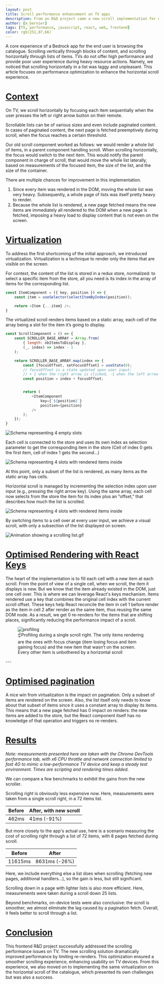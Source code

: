 ```yaml
---
layout: post
title: Scroll performance enhancement on TV apps 
description: From an R&D project came a new scroll implementation for our TV apps, with better performance and experience. 
author: [m_bernier]
tags: [TV, performance, javascript, react, web, frontend]
color: rgb(251,87,66)
---
```


A core experience of a Bedrock app for the end user is browsing the catalogue. Scrolling vertically through blocks of content, and scrolling horizontally through lists of items. TVs do not offer high performance and provide poor user experience during heavy resource actions. Namely, we noticed that scrolling horizontally in a list was laggy and unpleasant. This article focuses on performance optimization to enhance the horizontal scroll experience.

# [Context](#context)
On TV, we scroll horizontally by focusing each item sequentially when the user presses the left or right arrow button on their remote.

Scrollable lists can be of various sizes and even include paginated content. In cases of paginated content, the next page is fetched preemptively during scroll, when the focus reaches a certain threshold.

Our old scroll component worked as follows: we would render a whole list of items, in a parent component handling scroll. When scrolling horizontally, the focus would switch to the next item. This would notify the parent component in charge of scroll, that would move the whole list laterally, based on measurements of the focused item, the size of the list, and the size of the container.

There are multiple chances for improvement in this implementation.

1. Since every item was rendered in the DOM, moving the whole list was very heavy. Subsequently, a whole page of lists was itself pretty heavy to render.
2. Because the whole list is rendered, a new page fetched means the new items are immediately all rendered to the DOM when a new page is fetched, imposing a heavy load to display content that is not even on the screen.

# [Virtualization](#virtualization)
To address the first shortcoming of the initial approach, we introduced virtualization. Virtualization is a technique to render only the items that are visible on the screen.

For context, the content of the list is stored in a redux store, normalized: to select a specific item from the store, all you need is its index in the array of items for the corresponding list.

```javascript
const ItemComponent = ({ key, position }) => {
    const item = useSelector(selectItemByIndex(position));

    return <Item {...item} />;
}
```
The virtualized scroll renders items based on a static array, each cell of the array being a slot for the item it’s going to display.
```javascript
const ScrollComponent = () => {
    const SCROLLER_BASE_ARRAY = Array.from(
        { length: nbItemsToDisplay },
        (_, index) => index - 1
    );

    return SCROLLER_BASE_ARRAY.map(index => {
        const [focusOffset, setFocusOffset] = useState(0);
        // focusOffset is a state updated upon user input: 
        // + 1 when the right arrow is clicked, -1 when the left arrow is clicked
        const position = index + focusOffset;


        return (
            <ItemComponent
                key={`${position}`}
                position={position}
            />
        );
    });
}
```

![Schema representing 4 empty slots](/images/posts/2024-11-22-tvjs-scroll-performance-enhancement/empty-slots.png)

Each cell is connected to the store and uses its own index as selection parameter to get the corresponding item in the store (Cell of index 0 gets the first item, cell of index 1 gets the second…)

![Schema representing 4 slots with rendered items inside](/images/posts/2024-11-22-tvjs-scroll-performance-enhancement/filled-slots.png)

At this point, only a subset of the list is rendered, as many items as the static array has cells.

Horizontal scroll is managed by incrementing the selection index upon user input (e.g., pressing the right arrow key). Using the same array, each cell now selects from the store the item for its index plus an “offset,” that describes how much the list is scrolled.

![Schema representing 4 slots with rendered items inside](/images/posts/2024-11-22-tvjs-scroll-performance-enhancement/filled-slots-with-offset.png)

By switching items to a cell over at every user input, we achieve a visual scroll, with only a subsection of the list displayed on screen.

![Animation showing a scrolling list.gif](/images/posts/2024-11-22-tvjs-scroll-performance-enhancement/scrolling.gif)

# [Optimised Rendering with React Keys](#optimised-rendering-with-react-keys)

The heart of the implementation is to fill each cell with a new item at each scroll. From the point of view of a single cell, when we scroll, the item it displays is new. But we know that the item already existed in the DOM, just one cell over. This is where we can leverage React's keys mechanism. Items rendered use a key that combines the original cell index with the current scroll offset. These keys help React reconcile the item in cell 1 before render as the item in cell 2 after render as the same item, thus reusing the same DOM node. As a result, we get 0 re-renders for the items that are shifting places, significantly reducing the performance impact of a scroll.

<figure>
  <img src="/images/posts/2024-11-22-tvjs-scroll-performance-enhancement/profiling.png" alt="profiling"/>
  <figcaption>☝️Profiling during a single scroll right. The only items rendering are the ones with focus change (item losing focus and item gaining focus) and the new item that wasn’t on the screen. Every other item is unbothered by a horizontal scroll</figcaption>
</figure>
---  

# [Optimised pagination](#optimised-pagination)

A nice win from virtualization is the impact on pagination. Only a subset of items are rendered on the screen. Also, the list itself only needs to know about that subset of items since it uses a constant array to display its items. This means that a new page fetched has 0 impact on renders: the new items are added to the store, but the React component itself has no knowledge of that operation and triggers no re-renders.

# [Results](#results)
_Note: measurements presented here are taken with the Chrome DevTools performance tab, with x6 CPU throttle and network connection limited to fast 4G to mimic a low-performance TV device and keep a steady test environment. Times are scripting and rendering times added._

We can compare a few benchmarks to exhibit the gains from the new scroller.


Scrolling right is obviously less expensive now. Here, measurements were taken from a single scroll right, in a 72 items list.

|Before|After, with new scroll|
|-|-|
|462ms|41ms (-91%)|

But more closely to the app's actual use, here is a scenario measuring the cost of scrolling right through a list of 72 items, with 8 pages fetched during scroll.

| Before       | After                  |
|-|-|
| 11615ms | 8631ms (-26%) |

Here, we include everything else a list does when scrolling (fetching new pages, additional handlers...), so the gain is less, but still significant.

Scrolling down in a page with lighter lists is also more efficient. Here, measurements were taken during a scroll down 25 lists.

Beyond benchmarks, on-device tests were also conclusive: the scroll is smoother, we almost eliminate the lag caused by a pagination fetch. Overall, it feels better to scroll through a list.
# [Conclusion](#conclusion)
This frontend R&D project successfully addressed the scrolling performance issues on TV. The new scrolling solution dramatically improved performance by limiting re-renders. This optimization ensured a smoother scrolling experience, enhancing usability on TV devices. From this experience, we also moved on to implementing the same virtualization on the horizontal scroll of the catalogue, which presented its own challenges but was also a success.